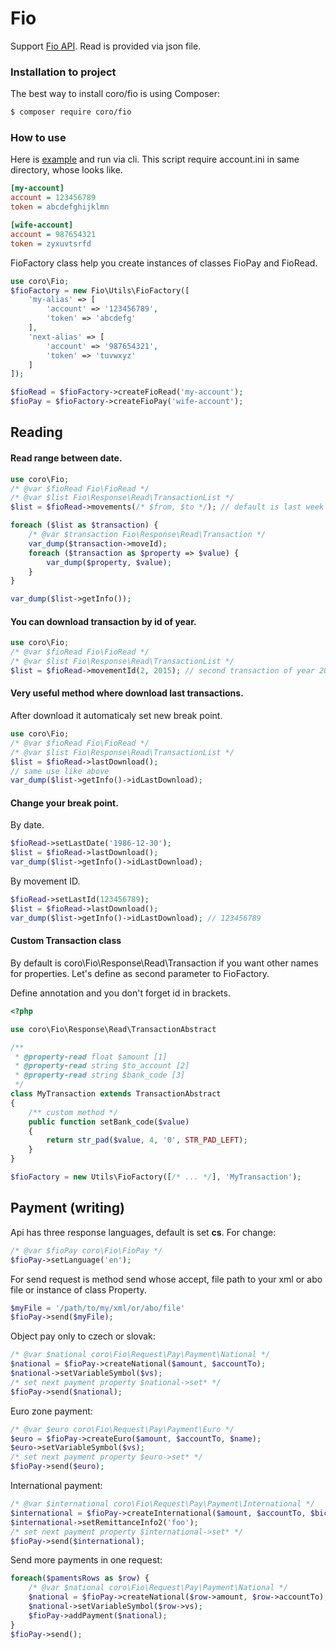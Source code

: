 # Fio

Support [Fio API](http://www.fio.sk/docs/cz/API_Bankovnictvi.pdf). Read is provided via json file.

### Installation to project

The best way to install coro/fio is using Composer:
```sh
$ composer require coro/fio
```

### How to use
Here is [example](tests/origin/FioTest.php) and run via cli. This script require account.ini in same directory, whose looks like.

```ini
[my-account]
account = 123456789
token = abcdefghijklmn

[wife-account]
account = 987654321
token = zyxuvtsrfd
```

FioFactory class help you create instances of classes FioPay and FioRead.

```php
use coro\Fio;
$fioFactory = new Fio\Utils\FioFactory([
	'my-alias' => [
		'account' => '123456789',
		'token' => 'abcdefg'
	],
	'next-alias' => [
		'account' => '987654321',
		'token' => 'tuvwxyz'
	]
]);

$fioRead = $fioFactory->createFioRead('my-account');
$fioPay = $fioFactory->createFioPay('wife-account');
```

## Reading

#### Read range between date.

```php
use coro\Fio;
/* @var $fioRead Fio\FioRead */
/* @var $list Fio\Response\Read\TransactionList */
$list = $fioRead->movements(/* $from, $to */); // default is last week

foreach ($list as $transaction) {
    /* @var $transaction Fio\Response\Read\Transaction */
    var_dump($transaction->moveId);
    foreach ($transaction as $property => $value) {
        var_dump($property, $value);
    }
}

var_dump($list->getInfo());
```

#### You can download transaction by id of year.
```php
use coro\Fio;
/* @var $fioRead Fio\FioRead */
/* @var $list Fio\Response\Read\TransactionList */
$list = $fioRead->movementId(2, 2015); // second transaction of year 2015
```

#### Very useful method where download last transactions.
After download it automaticaly set new break point.
```php
use coro\Fio;
/* @var $fioRead Fio\FioRead */
/* @var $list Fio\Response\Read\TransactionList */
$list = $fioRead->lastDownload();
// same use like above
var_dump($list->getInfo()->idLastDownload);
```

#### Change your break point.
By date.
```php
$fioRead->setLastDate('1986-12-30');
$list = $fioRead->lastDownload();
var_dump($list->getInfo()->idLastDownload);
```

By movement ID.
```php
$fioRead->setLastId(123456789);
$list = $fioRead->lastDownload();
var_dump($list->getInfo()->idLastDownload); // 123456789
```

#### Custom Transaction class
By default is coro\Fio\Response\Read\Transaction if you want other names for properties. Let's define as second parameter to FioFactory.


Define annotation and you don't forget id in brackets.
```php
<?php

use coro\Fio\Response\Read\TransactionAbstract

/**
 * @property-read float $amount [1]
 * @property-read string $to_account [2]
 * @property-read string $bank_code [3]
 */
class MyTransaction extends TransactionAbstract
{
	/** custom method */
	public function setBank_code($value)
	{
		return str_pad($value, 4, '0', STR_PAD_LEFT);
	}
}

$fioFactory = new Utils\FioFactory([/* ... */], 'MyTransaction');
```


## Payment (writing)

Api has three response languages, default is set **cs**. For change:
```php
/* @var $fioPay coro\Fio\FioPay */
$fioPay->setLanguage('en');
```

For send request is method send whose accept, file path to your xml or abo file or instance of class Property.
```php
$myFile = '/path/to/my/xml/or/abo/file'
$fioPay->send($myFile);
```

Object pay only to czech or slovak:
```php
/* @var $national coro\Fio\Request\Pay\Payment\National */
$national = $fioPay->createNational($amount, $accountTo);
$national->setVariableSymbol($vs);
/* set next payment property $national->set* */
$fioPay->send($national);
```

Euro zone payment:
```php
/* @var $euro coro\Fio\Request\Pay\Payment\Euro */
$euro = $fioPay->createEuro($amount, $accountTo, $name);
$euro->setVariableSymbol($vs);
/* set next payment property $euro->set* */
$fioPay->send($euro);
```

International payment:
```php
/* @var $international coro\Fio\Request\Pay\Payment\International */
$international = $fioPay->createInternational($amount, $accountTo, $bic, $name, $street, $city, $country, $info);
$international->setRemittanceInfo2('foo');
/* set next payment property $international->set* */
$fioPay->send($international);
```

Send more payments in one request:
```php
foreach($pamentsRows as $row) {
	/* @var $national coro\Fio\Request\Pay\Payment\National */
	$national = $fioPay->createNational($row->amount, $row->accountTo);
	$national->setVariableSymbol($row->vs);
	$fioPay->addPayment($national);
}
$fioPay->send();
```
